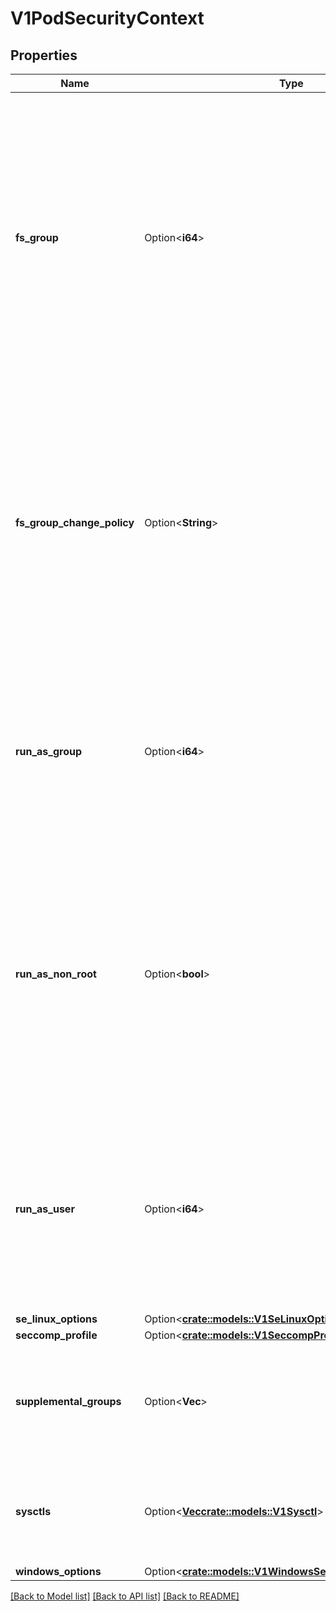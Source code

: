 # V1PodSecurityContext

## Properties

Name | Type | Description | Notes
------------ | ------------- | ------------- | -------------
**fs_group** | Option<**i64**> | A special supplemental group that applies to all containers in a pod. Some volume types allow the Kubelet to change the ownership of that volume to be owned by the pod:  1. The owning GID will be the FSGroup 2. The setgid bit is set (new files created in the volume will be owned by FSGroup) 3. The permission bits are OR'd with rw-rw----  If unset, the Kubelet will not modify the ownership and permissions of any volume. | [optional]
**fs_group_change_policy** | Option<**String**> | fsGroupChangePolicy defines behavior of changing ownership and permission of the volume before being exposed inside Pod. This field will only apply to volume types which support fsGroup based ownership(and permissions). It will have no effect on ephemeral volume types such as: secret, configmaps and emptydir. Valid values are \"OnRootMismatch\" and \"Always\". If not specified, \"Always\" is used. | [optional]
**run_as_group** | Option<**i64**> | The GID to run the entrypoint of the container process. Uses runtime default if unset. May also be set in SecurityContext.  If set in both SecurityContext and PodSecurityContext, the value specified in SecurityContext takes precedence for that container. | [optional]
**run_as_non_root** | Option<**bool**> | Indicates that the container must run as a non-root user. If true, the Kubelet will validate the image at runtime to ensure that it does not run as UID 0 (root) and fail to start the container if it does. If unset or false, no such validation will be performed. May also be set in SecurityContext.  If set in both SecurityContext and PodSecurityContext, the value specified in SecurityContext takes precedence. | [optional]
**run_as_user** | Option<**i64**> | The UID to run the entrypoint of the container process. Defaults to user specified in image metadata if unspecified. May also be set in SecurityContext.  If set in both SecurityContext and PodSecurityContext, the value specified in SecurityContext takes precedence for that container. | [optional]
**se_linux_options** | Option<[**crate::models::V1SeLinuxOptions**](v1.SELinuxOptions.md)> |  | [optional]
**seccomp_profile** | Option<[**crate::models::V1SeccompProfile**](v1.SeccompProfile.md)> |  | [optional]
**supplemental_groups** | Option<**Vec<i64>**> | A list of groups applied to the first process run in each container, in addition to the container's primary GID.  If unspecified, no groups will be added to any container. | [optional]
**sysctls** | Option<[**Vec<crate::models::V1Sysctl>**](v1.Sysctl.md)> | Sysctls hold a list of namespaced sysctls used for the pod. Pods with unsupported sysctls (by the container runtime) might fail to launch. | [optional]
**windows_options** | Option<[**crate::models::V1WindowsSecurityContextOptions**](v1.WindowsSecurityContextOptions.md)> |  | [optional]

[[Back to Model list]](../README.md#documentation-for-models) [[Back to API list]](../README.md#documentation-for-api-endpoints) [[Back to README]](../README.md)


